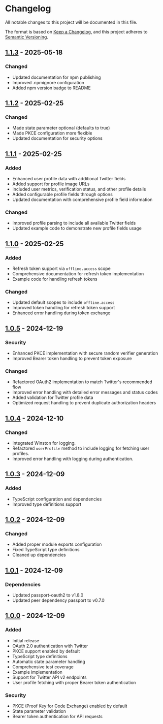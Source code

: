 # Changelog

All notable changes to this project will be documented in this file.

The format is based on [Keep a Changelog](https://keepachangelog.com/en/1.0.0/),
and this project adheres to [Semantic Versioning](https://semver.org/spec/v2.0.0.html).

## [1.1.3] - 2025-05-18

### Changed
- Updated documentation for npm publishing
- Improved .npmignore configuration
- Added npm version badge to README

## [1.1.2] - 2025-02-25

### Changed
- Made state parameter optional (defaults to true)
- Made PKCE configuration more flexible
- Updated documentation for security options

## [1.1.1] - 2025-02-25

### Added
- Enhanced user profile data with additional Twitter fields
- Added support for profile image URLs
- Included user metrics, verification status, and other profile details
- Added configurable profile fields through options
- Updated documentation with comprehensive profile field information

### Changed
- Improved profile parsing to include all available Twitter fields
- Updated example code to demonstrate new profile fields usage

## [1.1.0] - 2025-02-25

### Added
- Refresh token support via `offline.access` scope
- Comprehensive documentation for refresh token implementation
- Example code for handling refresh tokens

### Changed
- Updated default scopes to include `offline.access`
- Improved token handling for refresh token support
- Enhanced error handling during token exchange

## [1.0.5] - 2024-12-19

### Security
- Enhanced PKCE implementation with secure random verifier generation
- Improved Bearer token handling to prevent token exposure

### Changed
- Refactored OAuth2 implementation to match Twitter's recommended flow
- Improved error handling with detailed error messages and status codes
- Added validation for Twitter profile data
- Optimized request handling to prevent duplicate authorization headers

## [1.0.4] - 2024-12-10

### Changed
- Integrated Winston for logging.
- Refactored `userProfile` method to include logging for fetching user profiles.
- Improved error handling with logging during authentication.

## [1.0.3] - 2024-12-09

### Added
- TypeScript configuration and dependencies
- Improved type definitions support

## [1.0.2] - 2024-12-09

### Changed
- Added proper module exports configuration
- Fixed TypeScript type definitions
- Cleaned up dependencies

## [1.0.1] - 2024-12-09

### Dependencies
- Updated passport-oauth2 to v1.8.0
- Updated peer dependency passport to v0.7.0

## [1.0.0] - 2024-12-09

### Added
- Initial release
- OAuth 2.0 authentication with Twitter
- PKCE support enabled by default
- TypeScript type definitions
- Automatic state parameter handling
- Comprehensive test coverage
- Example implementation
- Support for Twitter API v2 endpoints
- User profile fetching with proper Bearer token authentication

### Security
- PKCE (Proof Key for Code Exchange) enabled by default
- State parameter validation
- Bearer token authentication for API requests

[1.1.3]: https://github.com/raviga-ai/passport-twitter-oauth2/releases/tag/v1.1.3
[1.1.2]: https://github.com/raviga-ai/passport-twitter-oauth2/releases/tag/v1.1.2
[1.1.1]: https://github.com/raviga-ai/passport-twitter-oauth2/releases/tag/v1.1.1
[1.1.0]: https://github.com/raviga-ai/passport-twitter-oauth2/releases/tag/v1.1.0
[1.0.5]: https://github.com/raviga-ai/passport-twitter-oauth2/releases/tag/v1.0.5
[1.0.4]: https://github.com/raviga-ai/passport-twitter-oauth2/releases/tag/v1.0.4
[1.0.3]: https://github.com/raviga-ai/passport-twitter-oauth2/releases/tag/v1.0.3
[1.0.2]: https://github.com/raviga-ai/passport-twitter-oauth2/releases/tag/v1.0.2
[1.0.1]: https://github.com/raviga/passport-twitter-oauth2/releases/tag/v1.0.1
[1.0.0]: https://github.com/raviga/passport-twitter-oauth2/releases/tag/v1.0.0 